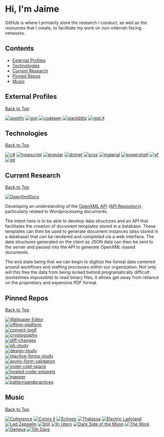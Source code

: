 # Hi, I'm Jaime

GitHub is where I primarily store the research I conduct, as well as the resources that I create, to facilitate my work on non-internet-facing networks.

## Contents
* [External Profiles](#external-profiles)
* [Technologies](#technologies)
* [Current Research](#current-research)
* [Pinned Repos](#pinned-repos)
* [Music](#music)

## External Profiles
[Back to Top](#hi-im-jaime)

[![spotify](https://img.shields.io/badge/-Spotify-4e91de?style=flat-square)](https://open.spotify.com/user/jaime.still)
[![gist](https://img.shields.io/badge/-Gist-4e91de?style=flat-square)](https://gist.github.com/JaimeStill)
[![codepen](https://img.shields.io/badge/-Codepen-4e91de?style=flat-square)](https://codepen.io/JaimeStill) 
[![stackblitz](https://img.shields.io/badge/-StackBlitz-4e91de?style=flat-square)](https://stackblitz.com/@JaimeStill)
[![repl.it](https://img.shields.io/badge/-repl.it-4e91de?style=flat-square)](https://replit.com/@JaimeStill)

## Technologies
[Back to Top](#hi-im-jaime)

[![c#](https://img.shields.io/badge/-C%23-4e91de?style=flat-square)](https://docs.microsoft.com/en-us/dotnet/csharp/language-reference/)
[![typescript](https://img.shields.io/badge/-TypeScript-4e91de?style=flat-square)](https://developer.mozilla.org/en-US/docs/Web/JavaScript)
[![angular](https://img.shields.io/badge/-Angular-4e91de?style=flat-square)](https://angular.io)
[![dotnet](https://img.shields.io/badge/-.NET-4e91de?style=flat-square)](https://docs.microsoft.com/en-us/dotnet/)
[![scss](https://img.shields.io/badge/-SCSS-4e91de?style=flat-square)](https://sass-lang.com/)
[![material](https://img.shields.io/badge/-Material-4e91de?style=flat-square)](https://material.angular.io)
[![powershell](https://img.shields.io/badge/-PowerShell-4e91de?style=flat-square)](https://github.com/PowerShell/PowerShell)
[![ef](https://img.shields.io/badge/-EF%20Core-4e91de?style=flat-square)](https://docs.microsoft.com/en-us/ef/core/)
[![git](https://img.shields.io/badge/-Git-4e91de?style=flat-square)](https://git-scm.com)

## Current Research
[Back to Top](#hi-im-jaime)

[![OpenXmlDocs](https://img.shields.io/badge/Repository-OpenXmlDocs-4e91de?style=flat-square)](https://github.com/JaimeStill/OpenXmlDocs)

Developing an understanding of the [OpenXML API](https://docs.microsoft.com/en-us/office/open-xml/working-with-wordprocessingml-documents) ([API Repository](https://github.com/OfficeDev/Open-XML-SDK)), particularly related to Wordprocessing documents.

The intent here is to be able to develop data structures and an API that facilitates the creation of document templates stored in a database. These templates can then be used to generate document instances (also stored in a database) that can be rendered and completed via a web interface. The data structures generated on the client as JSON data can then be sent to the server and passed into the API to generate OpenXML-based documents.

The end state being that we can begin to digitize the formal data centered around workflows and staffing processes within our organization. Not only will this free the data from being locked behind programatically difficult (sometimes impossible) to read binary files, it allows get away from reliance on the proprietary and expensive PDF format.

## Pinned Repos
[Back to Top](#hi-im-jaime)

[![Wallpaper Editor](https://github-readme-stats.vercel.app/api/pin/?username=jaimestill&repo=wallpaper-editor&theme=tokyonight)](https://github.com/JaimeStill/wallpaper-editor)  
[![offline-platform](https://github-readme-stats.vercel.app/api/pin/?username=jaimestill&repo=offline-platform&theme=tokyonight)](https://github.com/JaimeStill/offline-platform)  
[![convert-togif](https://github-readme-stats.vercel.app/api/pin/?username=jaimestill&repo=convert-togif&theme=tokyonight)](https://github.com/JaimeStill/convert-togif)  
[![cryptography](https://github-readme-stats.vercel.app/api/pin/?username=jaimestill&repo=cryptography&theme=tokyonight)](https://github.com/JaimeStill/cryptography)  
[![diff-changes](https://github-readme-stats.vercel.app/api/pin/?username=jaimestill&repo=diff-changes&theme=tokyonight)](https://github.com/JaimeStill/diff-changes)  
[![p5-study](https://github-readme-stats.vercel.app/api/pin/?username=jaimestill&repo=p5-study&theme=tokyonight)](https://github.com/JaimeStill/p5-study)  
[![design-study](https://github-readme-stats.vercel.app/api/pin/?username=jaimestill&repo=design-study&theme=tokyonight)](https://github.com/JaimeStill/design-study)  
[![reactive-forms-study](https://github-readme-stats.vercel.app/api/pin/?username=jaimestill&repo=reactive-forms-study&theme=tokyonight)](https://github.com/JaimeStill/reactive-forms-study)  
[![async-form-validation](https://github-readme-stats.vercel.app/api/pin/?username=jaimestill&repo=async-form-validation&theme=tokyonight)](https://github.com/JaimeStill/async-form-validation)  
[![violet-cold-space](https://github-readme-stats.vercel.app/api/pin/?username=jaimestill&repo=violet-cold-space&theme=tokyonight)](https://github.com/JaimeStill/violet-cold-space)  
[![hosted-code-snippets](https://github-readme-stats.vercel.app/api/pin/?username=jaimestill&repo=hosted-code-snippets&theme=tokyonight)](https://github.com/JaimeStill/hosted-code-snippets)  
[![mapper](https://github-readme-stats.vercel.app/api/pin/?username=jaimestill&repo=mapper&theme=tokyonight)](https://github.com/JaimeStill/mapper)  
[![patternsandpractices](https://github-readme-stats.vercel.app/api/pin/?username=jaimestill&repo=patternsandpractices&theme=tokyonight)](https://github.com/JaimeStill/patternsandpractices)  

## Music
[Back to Top](#hi-im-jaime) 

[![Coherence](https://i.scdn.co/image/ab67616d00001e02c5b537aba1573d9f1485aef0)](https://open.spotify.com/album/1AJgIx2VM7AV7p9IyiGerS?si=5f76ecfa914a43a1) 
[![Colors II](https://i.scdn.co/image/ab67616d00001e02a9fef38b45536ae05931ede3)](https://open.spotify.com/album/0pR2aVMa03OjgroeQcDwQQ?si=c729172cf06c4ce0) 
[![Echoes](https://i.scdn.co/image/ab67616d00001e0283e260c313dc1ff1f17909cf)](https://open.spotify.com/album/3ilXDEG0xiajK8AbqboeJz?si=01841b527be5408d) 
[![Thalassa](https://i.scdn.co/image/ab67616d00001e02c1d6b10d53119d91ff0ffe7b)](https://open.spotify.com/album/1UZB92cUGvT5Pq1bRWDiM7?si=437bf3e13ab2472f) 
[![Electric Ladyland](https://i.scdn.co/image/ab67616d00001e02522088789d49e216d9818292)](https://open.spotify.com/album/5z090LQztiqh13wYspQvKQ?si=a25e7967ed2648ce) 
[![Led Zeppelin](https://i.scdn.co/image/ab67616d00001e02c77c73285cc5cb64d97e1b0f)](https://open.spotify.com/album/1J8QW9qsMLx3staWaHpQmU?si=fe34bef073384a61) 
[![Still](https://i.scdn.co/image/ab67616d00001e0243940eb0524a266566af0de0)](https://open.spotify.com/album/15lT31vL53ez4CQ41t26aK?si=d5bfa2d120d448cf) 
[![In Utero](https://i.scdn.co/image/ab67616d00001e02c4f52ef8782f0e8ede4c1aaf)](https://open.spotify.com/album/7wOOA7l306K8HfBKfPoafr?si=41d85de061e040ff) 
[![Dark Side of the Moon](https://i.scdn.co/image/ab67616d00001e02ea7caaff71dea1051d49b2fe)](https://open.spotify.com/album/4LH4d3cOWNNsVw41Gqt2kv?si=c46f25ae52894bfe) 
[![The Work](https://i.scdn.co/image/ab67616d00001e021e479ea9fb4b1ca155ffeeed)](https://open.spotify.com/album/7IyzDICfW1Hi7QsnJolkiR?si=e6cc8c035d3c486a) 
[![Geneva](https://i.scdn.co/image/ab67616d00001e02f24f6ec53ce6c61bd196ea23)](https://open.spotify.com/album/1yiOGMuAqVhbbeKVmmBe59?si=410119ce5fa84176) 
[![10k Days](https://i.scdn.co/image/ab67616d00001e02781369aabc39c792cc55604f)](linhttps://open.spotify.com/album/1fvWYcbjuycyHpzNPH1Vfk?si=71fa470a84cd4ae6k) 